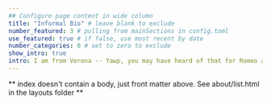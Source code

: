 ```yaml
---
## Configure page content in wide column
title: "Informal Bio" # leave blank to exclude
number_featured: 3 # pulling from mainSections in config.toml
use_featured: true # if false, use most recent by date
number_categories: 0 # set to zero to exclude
show_intro: true
intro: I am from Verona -- Yawp, you may have heard of that for Romeo and Juliet. I am passionate about creative writing, and when I was young, I kept a blog for over ten years. I am passionate about theatre; I have been an amateur actor, a director assistant, a co-organizer of festivals, and an excited spectator. I like to spend my free time cooking, reading (especially graphic novels), playing board games, or learning something new.
---
```


** index doesn't contain a body, just front matter above.
See about/list.html in the layouts folder **